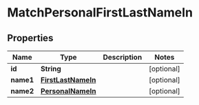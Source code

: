 

# MatchPersonalFirstLastNameIn


## Properties

| Name | Type | Description | Notes |
|------------ | ------------- | ------------- | -------------|
|**id** | **String** |  |  [optional] |
|**name1** | [**FirstLastNameIn**](FirstLastNameIn.md) |  |  [optional] |
|**name2** | [**PersonalNameIn**](PersonalNameIn.md) |  |  [optional] |



